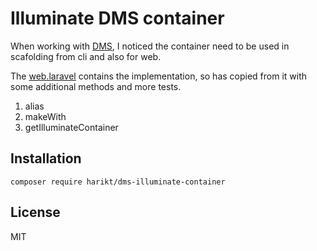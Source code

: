 # Illuminate DMS container

When working with [DMS](https://github.com/dms-org/core), I noticed the container need to be used in scafolding from cli and also for web.

The [web.laravel](https://github.com/dms-org/web.laravel/blob/644dfa5ad4b17d8ba50d1758621e2e60f6bf5240/src/Ioc/LaravelIocContainer.php) contains the implementation, so has copied from it with some additional methods and more tests.

1. alias
1. makeWith
1. getIlluminateContainer

## Installation

```
composer require harikt/dms-illuminate-container
```

## License

MIT